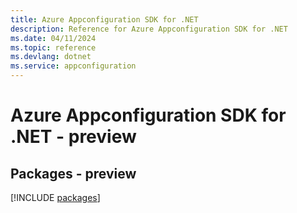 ```yaml
---
title: Azure Appconfiguration SDK for .NET
description: Reference for Azure Appconfiguration SDK for .NET
ms.date: 04/11/2024
ms.topic: reference
ms.devlang: dotnet
ms.service: appconfiguration
---
```

# Azure Appconfiguration SDK for .NET - preview
## Packages - preview
[!INCLUDE [packages](appconfiguration-index.md)]
